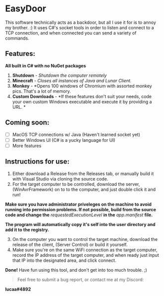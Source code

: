 # EasyDoor
This software technically acts as a backdoor, but all I use it for is to annoy my brother. :) It uses C#'s socket tools in order to listen and connect to a TCP connection, and when connected you can send a variety of commands.

## Features:

 **All built in C# with no NuGet packages**

 1. **Shutdown** - *Shutdown the computer remotely*
 2. **Minecraft** - *Closes all instances of Java and Lunar Client.*
 3. **Monkey** - *Opens 100 windows of Chromium with assorted monkey pics. That's a lot of memory.
 4. **Custom Downloads** - *If these features don't suit your needs, code your own custom Windows executable and execute it by providing a URL. *

## Coming soon:

 - [ ] MacOS TCP connections w/ Java (Haven't learned socket yet)
 - [ ] Better Windows UI (C# is a yucky language for UI)
 - [ ] More features

## Instructions for use:

 1. Either download a Release from the Releases tab, or manually build it with Visual Studio via cloning the source code.
 2. For the target computer to be controlled, download the server, (WinAvrFramework) on to to the computer, and just double click it and run!
 
**Make sure you have administrator priveleges on the machine to avoid running into permission problems. If not possible, build from the source code and change the** *requestedExecutionLevel* **in the** *app.manifest* **file.**

**The program will automatically copy it's self into the user directory and add it to the registry.**

 3. On the computer you want to control the target machine, download the release of the client, (Server Control) or build it yourself.
 4. Make sure you're on the same WiFi connection as the target computer, record the IP address of the target computer, and when ready just input that IP into the designated area, and click connect.
 
 **Done!** Have fun using this tool, and don't get into too much trouble. ;)
 
>  Feel free to submit a bug report, or contact me at my Discord:

**lucaa#4892**
